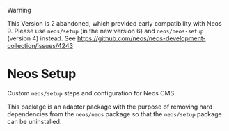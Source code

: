 > [!WARNING]  
> This Version is 2 abandoned, which provided early compatibility with Neos 9. Please use `neos/setup` (in the new version 6) and `neos/neos-setup` (version 4) instead.
> See https://github.com/neos/neos-development-collection/issues/4243

# Neos Setup

Custom `neos/setup` steps and configuration for Neos CMS.

This package is an adapter package with the purpose of removing hard dependencies from the `neos/neos` package so that the `neos/setup` package can be uninstalled.
